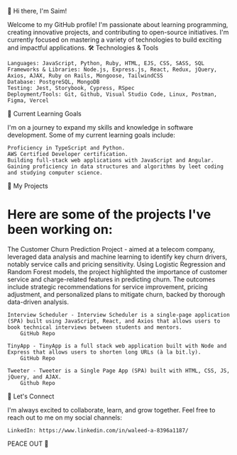 👋 Hi there, I'm Saim!

Welcome to my GitHub profile! I'm passionate about learning programming, creating innovative projects, and contributing to open-source initiatives. I'm currently focused on mastering a variety of technologies to build exciting and impactful applications.
🛠️ Technologies & Tools

    Languages: JavaScript, Python, Ruby, HTML, EJS, CSS, SASS, SQL
    Frameworks & Libraries: Node.js, Express.js, React, Redux, jQuery, Axios, AJAX, Ruby on Rails, Mongoose, TailwindCSS
    Database: PostgreSQL, MongoDB
    Testing: Jest, Storybook, Cypress, RSpec
    Deployment/Tools: Git, Github, Visual Studio Code, Linux, Postman, Figma, Vercel

🌱 Current Learning Goals

I'm on a journey to expand my skills and knowledge in software development. Some of my current learning goals include:

    Proficiency in TypeScript and Python.
    AWS Certified Developer certification.
    Building full-stack web applications with JavaScript and Angular.
    Gaining proficiency in data structures and algorithms by leet coding and studying computer science.

🔭 My Projects

# Here are some of the projects I've been working on:

The Customer Churn Prediction Project - aimed at a telecom company, leveraged data analysis and machine learning to identify key churn drivers, notably service calls and pricing sensitivity. Using Logistic Regression and Random Forest models, the project highlighted the importance of customer service and charge-related features in predicting churn. The outcomes include strategic recommendations for service improvement, pricing adjustment, and personalized plans to mitigate churn, backed by thorough data-driven analysis.

    Interview Scheduler - Interview Scheduler is a single-page application (SPA) built using JavaScript, React, and Axios that allows users to book technical interviews between students and mentors.
        GitHub Repo

    TinyApp - TinyApp is a full stack web application built with Node and Express that allows users to shorten long URLs (à la bit.ly).
        GitHub Repo

    Tweeter - Tweeter is a Single Page App (SPA) built with HTML, CSS, JS, jQuery, and AJAX.
        Github Repo

🤝 Let's Connect

I'm always excited to collaborate, learn, and grow together. Feel free to reach out to me on my social channels:

    LinkedIn: https://www.linkedin.com/in/waleed-a-8396a1187/
    



PEACE OUT 🚀

<!--
**TRAP33ZOID/TRAP33ZOID** is a ✨ _special_ ✨ repository because its `README.md` (this file) appears on your GitHub profile.

Here are some ideas to get you started:

- 🔭 I’m currently working on ...
- 🌱 I’m currently learning ...
- 👯 I’m looking to collaborate on ...
- 🤔 I’m looking for help with ...
- 💬 Ask me about ...
- 📫 How to reach me: ...
- 😄 Pronouns: ...
- ⚡ Fun fact: ...
-->
